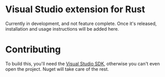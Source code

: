 Visual Studio extension for Rust
================================

Currently in development, and not feature complete. Once it's released, 
installation and usage instructions will be added here.

Contributing
============

To build this, you'll need the [Visual Studio SDK](http://msdn.microsoft.com/en-us/vstudio/vextend.aspx), 
otherwise you can't even open the project. Nuget will take care of the rest.